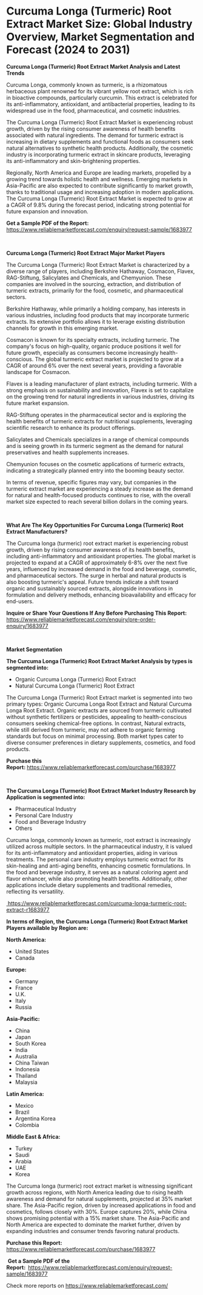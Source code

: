 <p><h1>Curcuma Longa (Turmeric) Root Extract Market Size: Global Industry Overview, Market Segmentation and Forecast (2024 to 2031)</h1></p><p><strong>Curcuma Longa (Turmeric) Root Extract Market Analysis and Latest Trends</strong></p>
<p><p>Curcuma Longa, commonly known as turmeric, is a rhizomatous herbaceous plant renowned for its vibrant yellow root extract, which is rich in bioactive compounds, particularly curcumin. This extract is celebrated for its anti-inflammatory, antioxidant, and antibacterial properties, leading to its widespread use in the food, pharmaceutical, and cosmetic industries.</p><p>The Curcuma Longa (Turmeric) Root Extract Market is experiencing robust growth, driven by the rising consumer awareness of health benefits associated with natural ingredients. The demand for turmeric extract is increasing in dietary supplements and functional foods as consumers seek natural alternatives to synthetic health products. Additionally, the cosmetic industry is incorporating turmeric extract in skincare products, leveraging its anti-inflammatory and skin-brightening properties.</p><p>Regionally, North America and Europe are leading markets, propelled by a growing trend towards holistic health and wellness. Emerging markets in Asia-Pacific are also expected to contribute significantly to market growth, thanks to traditional usage and increasing adoption in modern applications. The Curcuma Longa (Turmeric) Root Extract Market is expected to grow at a CAGR of 9.8% during the forecast period, indicating strong potential for future expansion and innovation.</p></p>
<p><strong>Get a Sample PDF of the Report:&nbsp;</strong> <a href="https://www.reliablemarketforecast.com/enquiry/request-sample/1683977?utm_campaign=1888&utm_medium=2&utm_source=Github&utm_content=ia&utm_term=30122024&utm_id=curcuma-longa-turmeric-root-extract">https://www.reliablemarketforecast.com/enquiry/request-sample/1683977</a></p>
<p>&nbsp;</p>
<p><strong>Curcuma Longa (Turmeric) Root Extract Major Market Players</strong></p>
<p><p>The Curcuma Longa (Turmeric) Root Extract Market is characterized by a diverse range of players, including Berkshire Hathaway, Cosmacon, Flavex, RAG-Stiftung, Salicylates and Chemicals, and Chemyunion. These companies are involved in the sourcing, extraction, and distribution of turmeric extracts, primarily for the food, cosmetic, and pharmaceutical sectors.</p><p>Berkshire Hathaway, while primarily a holding company, has interests in various industries, including food products that may incorporate turmeric extracts. Its extensive portfolio allows it to leverage existing distribution channels for growth in this emerging market.</p><p>Cosmacon is known for its specialty extracts, including turmeric. The company's focus on high-quality, organic produce positions it well for future growth, especially as consumers become increasingly health-conscious. The global turmeric extract market is projected to grow at a CAGR of around 6% over the next several years, providing a favorable landscape for Cosmacon.</p><p>Flavex is a leading manufacturer of plant extracts, including turmeric. With a strong emphasis on sustainability and innovation, Flavex is set to capitalize on the growing trend for natural ingredients in various industries, driving its future market expansion.</p><p>RAG-Stiftung operates in the pharmaceutical sector and is exploring the health benefits of turmeric extracts for nutritional supplements, leveraging scientific research to enhance its product offerings.</p><p>Salicylates and Chemicals specializes in a range of chemical compounds and is seeing growth in its turmeric segment as the demand for natural preservatives and health supplements increases.</p><p>Chemyunion focuses on the cosmetic applications of turmeric extracts, indicating a strategically planned entry into the booming beauty sector.</p><p>In terms of revenue, specific figures may vary, but companies in the turmeric extract market are experiencing a steady increase as the demand for natural and health-focused products continues to rise, with the overall market size expected to reach several billion dollars in the coming years.</p></p>
<p>&nbsp;</p>
<p><strong>What Are The Key Opportunities For Curcuma Longa (Turmeric) Root Extract Manufacturers?</strong></p>
<p><p>The Curcuma longa (turmeric) root extract market is experiencing robust growth, driven by rising consumer awareness of its health benefits, including anti-inflammatory and antioxidant properties. The global market is projected to expand at a CAGR of approximately 6-8% over the next five years, influenced by increased demand in the food and beverage, cosmetic, and pharmaceutical sectors. The surge in herbal and natural products is also boosting turmeric's appeal. Future trends indicate a shift toward organic and sustainably sourced extracts, alongside innovations in formulation and delivery methods, enhancing bioavailability and efficacy for end-users.</p></p>
<p><strong>Inquire or Share Your Questions If Any Before Purchasing This Report:</strong> <a href="https://www.reliablemarketforecast.com/enquiry/pre-order-enquiry/1683977?utm_campaign=1888&utm_medium=2&utm_source=Github&utm_content=ia&utm_term=30122024&utm_id=curcuma-longa-turmeric-root-extract">https://www.reliablemarketforecast.com/enquiry/pre-order-enquiry/1683977</a></p>
<p>&nbsp;</p>
<p><strong>Market Segmentation</strong></p>
<p><strong>The Curcuma Longa (Turmeric) Root Extract Market Analysis by types is segmented into:</strong></p>
<p><ul><li>Organic Curcuma Longa (Turmeric) Root Extract</li><li>Natural Curcuma Longa (Turmeric) Root Extract</li></ul></p>
<p><p>The Curcuma Longa (Turmeric) Root Extract market is segmented into two primary types: Organic Curcuma Longa Root Extract and Natural Curcuma Longa Root Extract. Organic extracts are sourced from turmeric cultivated without synthetic fertilizers or pesticides, appealing to health-conscious consumers seeking chemical-free options. In contrast, Natural extracts, while still derived from turmeric, may not adhere to organic farming standards but focus on minimal processing. Both market types cater to diverse consumer preferences in dietary supplements, cosmetics, and food products.</p></p>
<p><strong>Purchase this Report:&nbsp;</strong><a href="https://www.reliablemarketforecast.com/purchase/1683977?utm_campaign=1888&utm_medium=2&utm_source=Github&utm_content=ia&utm_term=30122024&utm_id=curcuma-longa-turmeric-root-extract">https://www.reliablemarketforecast.com/purchase/1683977</a></p>
<p>&nbsp;</p>
<p><strong>The Curcuma Longa (Turmeric) Root Extract Market Industry Research by Application is segmented into:</strong></p>
<p><ul><li>Pharmaceutical Industry</li><li>Personal Care Industry</li><li>Food and Beverage Industry</li><li>Others</li></ul></p>
<p><p>Curcuma longa, commonly known as turmeric, root extract is increasingly utilized across multiple sectors. In the pharmaceutical industry, it is valued for its anti-inflammatory and antioxidant properties, aiding in various treatments. The personal care industry employs turmeric extract for its skin-healing and anti-aging benefits, enhancing cosmetic formulations. In the food and beverage industry, it serves as a natural coloring agent and flavor enhancer, while also promoting health benefits. Additionally, other applications include dietary supplements and traditional remedies, reflecting its versatility.</p></p>
<p><a href="https://www.reliablemarketforecast.com/curcuma-longa-turmeric-root-extract-r1683977?utm_campaign=1888&utm_medium=2&utm_source=Github&utm_content=ia&utm_term=30122024&utm_id=curcuma-longa-turmeric-root-extract">&nbsp;https://www.reliablemarketforecast.com/curcuma-longa-turmeric-root-extract-r1683977</a></p>
<p><strong>In terms of Region, the Curcuma Longa (Turmeric) Root Extract Market Players available by Region are:</strong></p>
<p>
    <p> <strong> North America: </strong>
        <ul>
            <li>United States</li>
            <li>Canada</li>
        </ul>
        </p> 
    <p> <strong> Europe: </strong>
        <ul>
            <li>Germany</li>
            <li>France</li>
            <li>U.K.</li>
            <li>Italy</li>
            <li>Russia</li>
        </ul>
        </p> 
    <p> <strong> Asia-Pacific: </strong>
        <ul>
            <li>China</li>
            <li>Japan</li>
            <li>South Korea</li>
            <li>India</li>
            <li>Australia</li>
            <li>China Taiwan</li>
            <li>Indonesia</li>
            <li>Thailand</li>
            <li>Malaysia</li>
        </ul>
        </p> 
    <p> <strong> Latin America: </strong>
        <ul>
            <li>Mexico</li>
            <li>Brazil</li>
            <li>Argentina Korea</li>
            <li>Colombia</li>
        </ul>
        </p> 
    <p> <strong> Middle East & Africa: </strong>
        <ul>
            <li>Turkey</li>
            <li>Saudi</li>
            <li>Arabia</li>
            <li>UAE</li>
            <li>Korea</li>
        </ul>
    </p>
    </p>
<p><p>The Curcuma longa (turmeric) root extract market is witnessing significant growth across regions, with North America leading due to rising health awareness and demand for natural supplements, projected at 35% market share. The Asia-Pacific region, driven by increased applications in food and cosmetics, follows closely with 30%. Europe captures 20%, while China shows promising potential with a 15% market share. The Asia-Pacific and North America are expected to dominate the market further, driven by expanding industries and consumer trends favoring natural products.</p></p>
<p><strong>Purchase this Report: </strong><a href="https://www.reliablemarketforecast.com/purchase/1683977?utm_campaign=1888&utm_medium=2&utm_source=Github&utm_content=ia&utm_term=30122024&utm_id=curcuma-longa-turmeric-root-extract">https://www.reliablemarketforecast.com/purchase/1683977</a></p>
<p>&nbsp;<strong>Get a Sample PDF of the Report:&nbsp;&nbsp;</strong><a href="https://www.reliablemarketforecast.com/enquiry/request-sample/1683977?utm_campaign=1888&utm_medium=2&utm_source=Github&utm_content=ia&utm_term=30122024&utm_id=curcuma-longa-turmeric-root-extract">https://www.reliablemarketforecast.com/enquiry/request-sample/1683977</a></p>
<p><strong></strong></p>
<p>Check more reports on <a href="https://www.reliablemarketforecast.com/?utm_campaign=1888&utm_medium=2&utm_source=Github&utm_content=ia&utm_term=30122024&utm_id=curcuma-longa-turmeric-root-extract">https://www.reliablemarketforecast.com/</a></p>